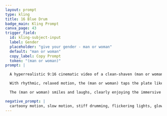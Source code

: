 ```yaml
---
layout: prompt
type: kling
title: 16 Blue Drum
badge_main: Kling Prompt
canva_page: 43
trigger_field:
  id: kling-subject-input
  label: Gender
  placeholder: "give your gender - man or woman"
  default: "man or woman"
  copy_label: Copy Prompt
  token: "(man or woman)"
prompt: |

  A hyperrealistic 9:16 cinematic video of a clean-shaven (man or woman) in a dimly lit alien jungle grotto, wearing a plain dark blue T-shirt. They stand before a hovering blue circular plate levitating just above an organic podium of roots and stone.

  With rhythmic, relaxed motion, the (man or woman) taps the plate like a drum. Each touch triggers cascading waves of light and shimmering sound that ripple outward in natural, realistic motion. Intricate holographic patterns bloom from the plate—floating symbols, audio-reactive visuals, and rotating alien interfaces that hover midair.

  The (man or woman) smiles and laughs, clearly enjoying the immersive educational experience. An unseen overhead projector synchronizes glowing patterns across their shirt, pulsing in time with each strike. Colored illumination washes softly over their face and chest, capturing genuine delight. Cinematic handheld steadiness and natural 1× speed preserve the grounded authenticity of the moment.

negative_prompt: |
  cartoony motion, slow motion, stiff drumming, flickering lights, glowing errors, robotic facial expression, blank reaction, pixelation, projection not syncing to taps, jitter, harsh color changes
---
```


